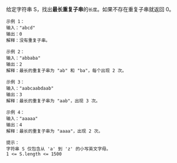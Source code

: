 给定字符串 S，找出**最长重复子串**的`长度`。如果不存在重复子串就返回 0。

```
示例 1：
输入："abcd"
输出：0
解释：没有重复子串。

示例 2：
输入："abbaba"
输出：2
解释：最长的重复子串为 "ab" 和 "ba"，每个出现 2 次。

示例 3：
输入："aabcaabdaab"
输出：3
解释：最长的重复子串为 "aab"，出现 3 次。

示例 4：
输入："aaaaa"
输出：4
解释：最长的重复子串为 "aaaa"，出现 2 次。
 
提示：
字符串 S 仅包含从 'a' 到 'z' 的小写英文字母。
1 <= S.length <= 1500

```

